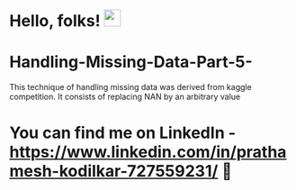 # Hello, folks! <img src="https://raw.githubusercontent.com/MartinHeinz/MartinHeinz/master/wave.gif" width="30px">

# Handling-Missing-Data-Part-5-
This technique of handling missing data was derived from kaggle competition. It consists of replacing NAN by an arbitrary value
# You can find me on LinkedIn - https://www.linkedin.com/in/prathamesh-kodilkar-727559231/ :cowboy_hat_face:
